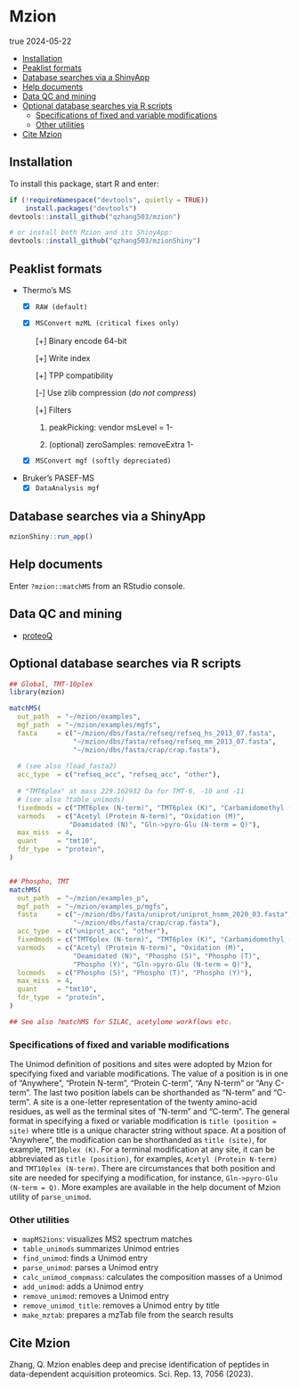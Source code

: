 Mzion
================
true
2024-05-22

- [Installation](#installation)
- [Peaklist formats](#peaklist-formats)
- [Database searches via a ShinyApp](#database-searches-via-a-shinyapp)
- [Help documents](#help-documents)
- [Data QC and mining](#data-qc-and-mining)
- [Optional database searches via R
  scripts](#optional-database-searches-via-r-scripts)
  - [Specifications of fixed and variable
    modifications](#specifications-of-fixed-and-variable-modifications)
  - [Other utilities](#other-utilities)
- [Cite Mzion](#cite-mzion)

## Installation

To install this package, start R and enter:

``` r
if (!requireNamespace("devtools", quietly = TRUE))
    install.packages("devtools")
devtools::install_github("qzhang503/mzion")

# or install both Mzion and its ShinyApp:
devtools::install_github("qzhang503/mzionShiny")
```

## Peaklist formats

- Thermo’s MS
  - [x] `RAW (default)`

  - [x] `MSConvert mzML (critical fixes only)`

    \[+\] Binary encode 64-bit

    \[+\] Write index

    \[+\] TPP compatibility

    \[-\] Use zlib compression (*do not compress*)

    \[+\] Filters

    1)  peakPicking: vendor msLevel = 1-

    2)  (optional) zeroSamples: removeExtra 1-

  - [x] `MSConvert mgf (softly depreciated)`
- Bruker’s PASEF-MS
  - [x] `DataAnalysis mgf`

## Database searches via a ShinyApp

``` r
mzionShiny::run_app()
```

## Help documents

Enter `?mzion::matchMS` from an RStudio console.

## Data QC and mining

- [proteoQ](https://github.com/qzhang503/proteoQ/)

## Optional database searches via R scripts

``` r
## Global, TMT-10plex
library(mzion)

matchMS(
  out_path  = "~/mzion/examples", 
  mgf_path  = "~/mzion/examples/mgfs",
  fasta     = c("~/mzion/dbs/fasta/refseq/refseq_hs_2013_07.fasta", 
                "~/mzion/dbs/fasta/refseq/refseq_mm_2013_07.fasta", 
                "~/mzion/dbs/fasta/crap/crap.fasta"), 
  
  # (see also ?load_fasta2)
  acc_type  = c("refseq_acc", "refseq_acc", "other"), 
  
  # "TMT6plex" at mass 229.162932 Da for TMT-6, -10 and -11 
  # (see also ?table_unimods)
  fixedmods = c("TMT6plex (N-term)", "TMT6plex (K)", "Carbamidomethyl (C)"),
  varmods   = c("Acetyl (Protein N-term)", "Oxidation (M)",
               "Deamidated (N)", "Gln->pyro-Glu (N-term = Q)"),
  max_miss  = 4, 
  quant     = "tmt10", 
  fdr_type  = "protein", 
)


## Phospho, TMT
matchMS(
  out_path  = "~/mzion/examples_p", 
  mgf_path  = "~/mzion/examples_p/mgfs",
  fasta     = c("~/mzion/dbs/fasta/uniprot/uniprot_hsmm_2020_03.fasta", 
                "~/mzion/dbs/fasta/crap/crap.fasta"), 
  acc_type  = c("uniprot_acc", "other"), 
  fixedmods = c("TMT6plex (N-term)", "TMT6plex (K)", "Carbamidomethyl (C)"), 
  varmods   = c("Acetyl (Protein N-term)", "Oxidation (M)", 
                "Deamidated (N)", "Phospho (S)", "Phospho (T)", 
                "Phospho (Y)", "Gln->pyro-Glu (N-term = Q)"), 
  locmods   = c("Phospho (S)", "Phospho (T)", "Phospho (Y)"), 
  max_miss  = 4, 
  quant     = "tmt10", 
  fdr_type  = "protein",
)

## See also ?matchMS for SILAC, acetylome workflows etc.
```

### Specifications of fixed and variable modifications

The Unimod definition of positions and sites were adopted by Mzion for
specifying fixed and variable modifications. The value of a position is
in one of “Anywhere”, “Protein N-term”, “Protein C-term”, “Any N-term”
or “Any C-term”. The last two position labels can be shorthanded as
“N-term” and “C-term”. A site is a one-letter representation of the
twenty amino-acid residues, as well as the terminal sites of “N-term”
and “C-term”. The general format in specifying a fixed or variable
modification is `title (position = site)` where title is a unique
character string without space. At a position of “Anywhere”, the
modification can be shorthanded as `title (site)`, for example,
`TMT10plex (K)`. For a terminal modification at any site, it can be
abbreviated as `title (position)`, for examples,
`Acetyl (Protein N-term)` and `TMT10plex (N-term)`. There are
circumstances that both position and site are needed for specifying a
modification, for instance, `Gln->pyro-Glu (N-term = Q)`. More examples
are available in the help document of Mzion utility of `parse_unimod`.

### Other utilities

- `mapMS2ions`: visualizes MS2 spectrum matches
- `table_unimods` summarizes Unimod entries
- `find_unimod`: finds a Unimod entry
- `parse_unimod`: parses a Unimod entry
- `calc_unimod_compmass`: calculates the composition masses of a Unimod
- `add_unimod`: adds a Unimod entry
- `remove_unimod`: removes a Unimod entry
- `remove_unimod_title`: removes a Unimod entry by title
- `make_mztab`: prepares a mzTab file from the search results

## Cite Mzion

Zhang, Q. Mzion enables deep and precise identification of peptides in
data-dependent acquisition proteomics. Sci. Rep. 13, 7056 (2023).
